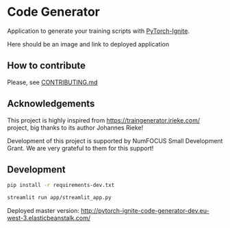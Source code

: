 # Code Generator

Application to generate your training scripts with [PyTorch-Ignite](https://github.com/pytorch/ignite).

<div>
Here should be an image and link to deployed application
</div>

## How to contribute

Please, see [CONTRIBUTING.md](CONTRIBUTING.md)

## Acknowledgements

This project is highly inspired from https://traingenerator.jrieke.com/ project, big thanks to its author Johannes Rieke!

Development of this project is supported by NumFOCUS Small Development Grant. We are very grateful to them for this support!

## Development

```bash
pip install -r requirements-dev.txt

streamlit run app/streamlit_app.py
```

Deployed master version: http://pytorch-ignite-code-generator-dev.eu-west-3.elasticbeanstalk.com/
